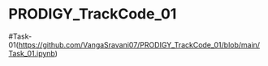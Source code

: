 # PRODIGY_TrackCode_01

#Task-01(https://github.com/VangaSravani07/PRODIGY_TrackCode_01/blob/main/Task_01.ipynb)
